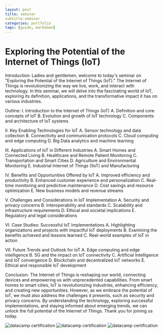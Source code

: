```yaml
---
layout: post
title: seminar
subtitle:seminar 
categories: portfolio
tags: [guide, markdown]
---
```

<h1>Exploring the Potential of the Internet of Things (IoT)</h1>

Introduction:
Ladies and gentlemen, welcome to today's seminar on "Exploring the Potential of the Internet of Things (IoT)." The Internet of Things is revolutionizing the way we live, work, and interact with technology. In this seminar, we will delve into the fascinating world of IoT, exploring its definition, applications, and the transformative impact it has on various industries.

Outline:
I. Introduction to the Internet of Things (IoT)
A. Definition and core concepts of IoT
B. Evolution and growth of IoT technology
C. Components and architecture of IoT systems

II. Key Enabling Technologies for IoT
A. Sensor technology and data collection
B. Connectivity and communication protocols
C. Cloud computing and edge computing
D. Big Data analytics and machine learning

III. Applications of IoT in Different Industries
A. Smart Homes and Connected Living
B. Healthcare and Remote Patient Monitoring
C. Transportation and Smart Cities
D. Agriculture and Environmental Monitoring
E. Industrial Internet of Things (IIoT) and Manufacturing

IV. Benefits and Opportunities Offered by IoT
A. Improved efficiency and productivity
B. Enhanced customer experience and personalization
C. Real-time monitoring and predictive maintenance
D. Cost savings and resource optimization
E. New business models and revenue streams

V. Challenges and Considerations in IoT Implementation
A. Security and privacy concerns
B. Interoperability and standards
C. Scalability and infrastructure requirements
D. Ethical and societal implications
E. Regulatory and legal considerations

VI. Case Studies: Successful IoT Implementations
A. Highlighting organizations and projects with impactful IoT deployments
B. Examining the benefits achieved and lessons learned
C. Real-world examples of IoT in action

VII. Future Trends and Outlook for IoT
A. Edge computing and edge intelligence
B. 5G and the impact on IoT connectivity
C. Artificial Intelligence and IoT convergence
D. Blockchain and decentralized IoT networks
E. Ethical and responsible IoT development

Conclusion:
The Internet of Things is reshaping our world, connecting devices and empowering us with unprecedented capabilities. From smart homes to smart cities, IoT is revolutionizing industries, enhancing efficiency, and creating new opportunities. However, as we embrace the potential of IoT, we must also address the challenges it presents, such as security and privacy concerns. By understanding the technology, exploring successful implementations, and staying informed about emerging trends, we can unlock the full potential of the Internet of Things. Thank you for joining us today.



![datacamp certification](/assets/images/banners/seminar/seminar1.png)
![datacamp certification](/assets/images/banners/seminar/seminar2.png)
![datacamp certification](/assets/images/banners/seminar/seminar3.png)
